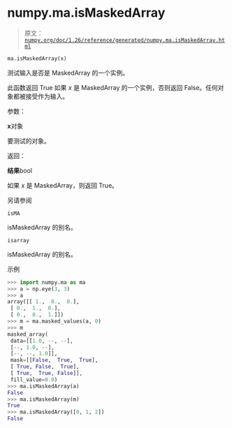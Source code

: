 # numpy.ma.isMaskedArray

> 原文：[`numpy.org/doc/1.26/reference/generated/numpy.ma.isMaskedArray.html`](https://numpy.org/doc/1.26/reference/generated/numpy.ma.isMaskedArray.html)

```py
ma.isMaskedArray(x)
```

测试输入是否是 MaskedArray 的一个实例。

此函数返回 True 如果 *x* 是 MaskedArray 的一个实例，否则返回 False。任何对象都被接受作为输入。

参数：

**x**对象

要测试的对象。

返回：

**结果**bool

如果 *x* 是 MaskedArray，则返回 True。

另请参阅

`isMA`

isMaskedArray 的别名。

`isarray`

isMaskedArray 的别名。

示例

```py
>>> import numpy.ma as ma
>>> a = np.eye(3, 3)
>>> a
array([[ 1.,  0.,  0.],
 [ 0.,  1.,  0.],
 [ 0.,  0.,  1.]])
>>> m = ma.masked_values(a, 0)
>>> m
masked_array(
 data=[[1.0, --, --],
 [--, 1.0, --],
 [--, --, 1.0]],
 mask=[[False,  True,  True],
 [ True, False,  True],
 [ True,  True, False]],
 fill_value=0.0)
>>> ma.isMaskedArray(a)
False
>>> ma.isMaskedArray(m)
True
>>> ma.isMaskedArray([0, 1, 2])
False 
```
